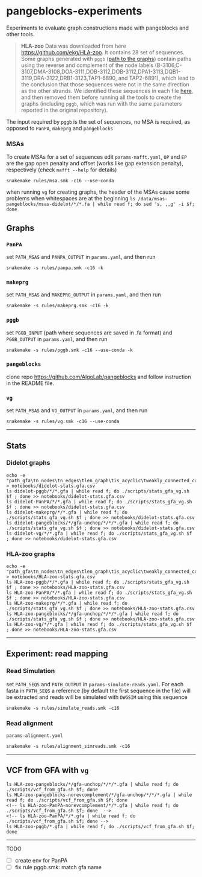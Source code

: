 # pangeblocks-experiments
Experiments to evaluate graph constructions made with pangeblocks and other tools.


> **HLA-zoo** Data was downloaded from here https://github.com/ekg/HLA-zoo. It contains 28 set of sequences. 
Some graphs generated with `pggb` ([path to the graphs](https://github.com/ekg/HLA-zoo/tree/master/graphs/pggb)) contain paths using the reverse and complement of the node labels (B-3106,C-3107,DMA-3108,DOA-3111,DOB-3112,DOB-3112,DPA1-3113,DQB1-3119,DRA-3122,DRB1-3123,TAP1-6890, and TAP2-6891), which lead to the conclusion that those sequences were not in the same direction as the other strands. We identified these sequences in each file [here](https://github.com/ekg/HLA-zoo/tree/master/seqs), and then removed them before running all the tools to create the graphs (including `pggb`, which was run with the same parameters reported in the original repository).


The input required by `pggb` is the set of sequences, no MSA is required, as opposed to `PanPA`, `makeprg` and `pangeblocks`

### MSAs
To create MSAs for a set of sequences edit `params-mafft.yaml`, `OP` and `EP` are the gap open penalty and offset (works like gap extension penalty), respectively (check `mafft --help` for details)

```
snakemake rules/msa.smk -c16 --use-conda 
```

when running `vg` for creating graphs, the header of the MSAs cause some problems when whitespaces are at the beginning `ls /data/msas-pangeblocks/msas-didelot/*/*.fa | while read f; do sed 's, ,,g' -i $f; done`


## Graphs

### `PanPA`
set `PATH_MSAS` and  `PANPA_OUTPUT` in `params.yaml`, and then run
```
snakemake -s rules/panpa.smk -c16 -k
```

### `makeprg`
set `PATH_MSAS` and  `MAKEPRG_OUTPUT` in `params.yaml`, and then run
```
snakemake -s rules/makeprg.smk -c16 -k
```

### `pggb`
set `PGGB_INPUT` (path where sequences are saved in .fa format) and  `PGGB_OUTPUT` in `params.yaml`, and then run
```
snakemake -s rules/pggb.smk -c16 --use-conda -k
```

### `pangeblocks`
clone repo https://github.com/AlgoLab/pangeblocks and follow instruction in the README file.

### `vg`
set `PATH_MSAS` and  `VG_OUTPUT` in `params.yaml`, and then run
```
snakemake -s rules/vg.smk -c16 --use-conda
```
___
## Stats

### Didelot graphs
```
echo -e "path_gfa\tn_nodes\tn_edges\tlen_graph\tis_acyclic\tweakly_connected_components\tlen_shared_nodes\tperc_len_shared_nodes" > notebooks/didelot-stats.gfa.csv
ls didelot-pggb/*/*.gfa | while read f; do ./scripts/stats_gfa_vg.sh $f ; done >> notebooks/didelot-stats.gfa.csv
ls didelot-PanPA/*/*.gfa | while read f; do ./scripts/stats_gfa_vg.sh $f ; done >> notebooks/didelot-stats.gfa.csv
ls didelot-makeprg/*/*.gfa | while read f; do ./scripts/stats_gfa_vg.sh $f ; done >> notebooks/didelot-stats.gfa.csv
ls didelot-pangeblocks/*/gfa-unchop/*/*/*.gfa | while read f; do ./scripts/stats_gfa_vg.sh $f ; done >> notebooks/didelot-stats.gfa.csv
ls didelot-vg/*/*.gfa | while read f; do ./scripts/stats_gfa_vg.sh $f ; done >> notebooks/didelot-stats.gfa.csv
```

### HLA-zoo graphs

```
echo -e "path_gfa\tn_nodes\tn_edges\tlen_graph\tis_acyclic\tweakly_connected_components\tlen_shared_nodes\tperc_len_shared_nodes" > notebooks/HLA-zoo-stats.gfa.csv
ls HLA-zoo-pggb/*/*.gfa | while read f; do ./scripts/stats_gfa_vg.sh $f ; done >> notebooks/HLA-zoo-stats.gfa.csv
ls HLA-zoo-PanPA/*/*.gfa | while read f; do ./scripts/stats_gfa_vg.sh $f ; done >> notebooks/HLA-zoo-stats.gfa.csv
ls HLA-zoo-makeprg/*/*.gfa | while read f; do ./scripts/stats_gfa_vg.sh $f ; done >> notebooks/HLA-zoo-stats.gfa.csv
ls HLA-zoo-pangeblocks/*/gfa-unchop/*/*/*.gfa | while read f; do ./scripts/stats_gfa_vg.sh $f ; done >> notebooks/HLA-zoo-stats.gfa.csv
ls HLA-zoo-vg/*/*.gfa | while read f; do ./scripts/stats_gfa_vg.sh $f ; done >> notebooks/HLA-zoo-stats.gfa.csv
```

___
## Experiment: read mapping

### Read Simulation
set `PATH_SEQS` and `PATH_OUTPUT` in `params-simulate-reads.yaml`. For each fasta in `PATH_SEQS` a reference (by default the first sequence in the file) will be extracted and reads will be simulated with `DWGSIM` using this sequence
```
snakemake -s rules/simulate_reads.smk -c16
```

### Read alignment
`params-alignment.yaml`
```
snakemake -s rules/alignment_simreads.smk -c16
```
___
## VCF from GFA with `vg`

```
ls HLA-zoo-pangeblocks/*/gfa-unchop/*/*/*.gfa | while read f; do ./scripts/vcf_from_gfa.sh $f; done
ls HLA-zoo-pangeblocks-norevcomplement/*/gfa-unchop/*/*/*.gfa | while read f; do ./scripts/vcf_from_gfa.sh $f; done
<!-- ls HLA-zoo-PanPA-norevcomplement/*/*.gfa | while read f; do ./scripts/vcf_from_gfa.sh $f; done  -->
<!-- ls HLA-zoo-PanPA/*/*.gfa | while read f; do ./scripts/vcf_from_gfa.sh $f; done -->
ls HLA-zoo-pggb/*.gfa | while read f; do ./scripts/vcf_from_gfa.sh $f; done
```





___
TODO
- [ ] create env for PanPA
- [ ] fix rule pggb.smk: match gfa name